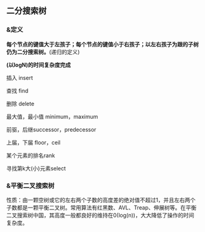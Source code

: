 ## 二分搜索树

### &定义

**每个节点的键值大于左孩子；每个节点的键值小于右孩子；以左右孩子为跟的子树仍为二分搜索树。**(递归的定义)

**(以logN)的时间复杂度完成**

插入 insert

查找 find

删除 delete

最大值，最小值 minimum，maximum

前驱，后继successor，predecessor

上届，下届 floor，ceil

某个元素的排名rank

寻找第k大(小)元素select

### &平衡二叉搜索树

性质：由一颗空树或它的左右两个子数的高度差的绝对值不超过1，并且左右两个子数都是一颗平衡二叉树。常用算法有红黑数、AVL、Treap、伸展树等。在平衡二叉搜索树中国，其高度一般都良好的维持在0(log(n))，大大降低了操作的时间复杂度。